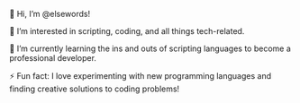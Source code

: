 👋 Hi, I’m @elsewords!

👀 I’m interested in scripting, coding, and all things tech-related.

🌱 I’m currently learning the ins and outs of scripting languages to become a professional developer.

⚡ Fun fact: I love experimenting with new programming languages and finding creative solutions to coding problems!
